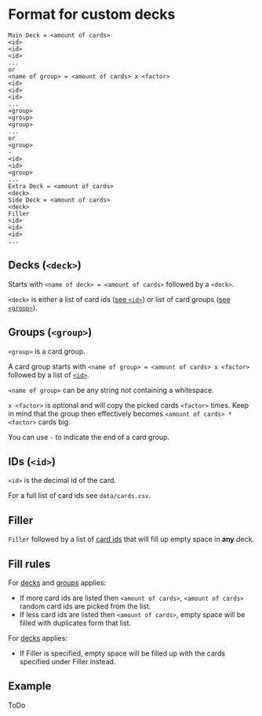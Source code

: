 # Format for custom decks

```
Main Deck = <amount of cards>
<id>
<id>
<id>
...
or
<name of group> = <amount of cards> x <factor>
<id>
<id>
<id>
...
<group>
<group>
<group>
...
or
<group>
-
<id>
<id>
<group>
...
Extra Deck = <amount of cards>
<deck>
Side Deck = <amount of cards>
<deck>
Filler 
<id>
<id>
<id>
...
```

## Decks (``<deck>``)

Starts with ``<name of deck> = <amount of cards>`` followed by a ``<deck>``.

``<deck>`` is either a list of card ids ([see ``<id>``](#ids-id)) or list of card groups ([see ``<group>``](#groups-group)).


## Groups (``<group>``)

``<group>`` is a card group.

A card group starts with ``<name of group> = <amount of cards> x <factor>`` followed by a list of [``<id>``](#ids-id).

``<name of group>`` can be any string not containing a whitespace.

``x <factor>`` is optional and will copy the picked cards ``<factor>`` times. Keep in mind that the group then effectively becomes ``<amount of cards> * <factor>`` cards big.

You can use ``-`` to indicate the end of a card group.


## IDs (``<id>``)

``<id>`` is the decimal id of the card.

For a full list of card ids see ``data/cards.csv``. 

## Filler

``Filler`` followed by a list of [card ids](#ids-id) that will fill up empty space in **any** deck.


## Fill rules

For [decks](#decks-deck) and [groups](#groups-group) applies:

- If more card ids are listed then ``<amount of cards>``,  ``<amount of cards>`` random card ids are picked from the list.
- If less card ids are listed then ``<amount of cards>``, empty space will be filled with duplicates form that list.

For [decks](#decks-deck) applies:

- If Filler is specified, empty space will be filled up with the cards specified under Filler instead.

## Example

ToDo




